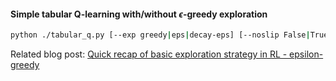 #### Simple tabular Q-learning with/without $\epsilon$-greedy exploration

```bash
python ./tabular_q.py [--exp greedy|eps|decay-eps] [--noslip False|True]
```

Related blog post: [Quick recap of basic exploration strategy in RL - epsilon-greedy](http://takashinagata.com/2020/04/09/Quick_Recap_of_eps_reedy.html)
